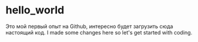 # hello_world
Это мой первый опыт на Github, интересно будет загрузить сюда настоящий код.
I made some changes here so let's get started with coding.
